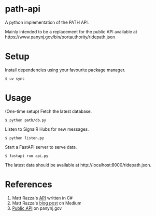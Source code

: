 # path-api

A python implementation of the PATH API.

Mainly intended to be a replacement for the public API available at
https://www.panynj.gov/bin/portauthority/ridepath.json

# Setup

Install dependencies using your favourite package manager.

```console
$ uv sync
```

# Usage

(One-time setup) Fetch the latest database.

```console
$ python path/db.py
```

Listen to SignalR Hubs for new messages.

```console
$ python listen.py
```

Start a FastAPI server to serve data.

```console
$ fastapi run api.py
```

The latest data should be available at http://localhost:8000/ridepath.json.

# References

1. Matt Razza's [API](https://github.com/mrazza/path-data) written in C#
1. Matt Razza's
   [blog post](https://medium.com/@mrazza/programmatic-path-real-time-arrival-data-5d0884ae1ad6)
   on Medium
1. [Public API](https://www.panynj.gov/bin/portauthority/ridepath.json) on
   panynj.gov
